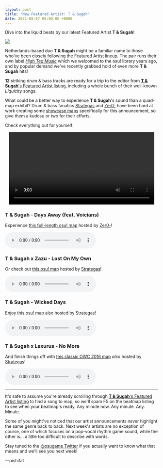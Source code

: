 ```yaml
---
layout: post
title: "New Featured Artist: T & Sugah"
date: 2021-08-07 09:00:00 +0000
---
```


Dive into the liquid beats by our latest Featured Artist **T & Sugah**!

![](https://assets.ppy.sh/artists/188/header.jpg)

Netherlands-based duo **T & Sugah** might be a familiar name to those who've been closely following the Featured Artist lineup. The pair runs their own label [*High Tea Music*](https://osu.ppy.sh/beatmaps/artists/26) which we welcomed to the osu! library years ago, and by popular demand we've recently grabbed hold of even more **T & Sugah** hits!

**12** striking drum & bass tracks are ready for a trip to the editor from [**T & Sugah**'s Featured Artist listing](https://osu.ppy.sh/beatmaps/artists/188), including a whole bunch of their well-known *Liquicity* songs.

What could be a better way to experience **T & Sugah**'s sound than a quad-map exhibit? Drum & bass fanatics [Strategas](https://osu.ppy.sh/users/2971837) and [Zer0-](https://osu.ppy.sh/users/4260033) have been hard at work creating some [showcase maps](/wiki/Featured_Artists/Featured_Artist_Showcase_Beatmaps) specifically for this announcement, so give them a kudosu or two for their efforts.

Check everything out for yourself:

<div align="center">
    <video width="95%" controls>
        <source src="https://assets.ppy.sh/artists/188/release_showcase.mp4" type="video/mp4" preload="none">
    </video>
</div>

### T & Sugah - Days Away (feat. Voicians)

Experience [this full-length osu! map](https://osu.ppy.sh/beatmapsets/1519300) hosted by [Zer0-](https://osu.ppy.sh/users/4260033)!

<audio controls>
    <source src="https://assets.ppy.sh/artists/188/Days%20Away/T%20%26%20Sugah%20-%20Days%20Away%20%28feat.%20Voicians%29.mp3" type="audio/mpeg">
</audio>

### T & Sugah x Zazu - Lost On My Own

Or check out [this osu! map](https://osu.ppy.sh/beatmapsets/1511518) hosted by [Strategas](https://osu.ppy.sh/users/2971837)!

<audio controls>
    <source src="https://assets.ppy.sh/artists/188/Lost%20On%20My%20Own/T%20%26%20Sugah%20x%20Zazu%20-%20Lost%20On%20My%20Own.mp3" type="audio/mpeg">
</audio>

### T & Sugah - Wicked Days

Enjoy [this osu! map](https://osu.ppy.sh/beatmapsets/1496811) also hosted by [Strategas](https://osu.ppy.sh/users/2971837)!

<audio controls>
    <source src="https://assets.ppy.sh/artists/188/Wicked%20Days%20EP/T%20%26%20Sugah%20-%20Wicked%20Days.mp3" type="audio/mpeg">
</audio>

### T & Sugah x Lexurus - No More

And finish things off with [this classic OWC 2016 map](https://osu.ppy.sh/beatmapsets/471562) *also* hosted by [Strategas](https://osu.ppy.sh/users/2971837)!

<audio controls>
    <source src="https://assets.ppy.sh/artists/188/High%20Tea%20Music%20Vol.%201/T%20%26%20SugahLexurus%20-%20No%20More.mp3" type="audio/mpeg">
</audio>

---

It's safe to assume you're already scrolling through [**T & Sugah**'s Featured Artist listing](https://osu.ppy.sh/beatmaps/artists/188) to find a song to map, so we'll spam F5 on the beatmap listing to see when your beatmap's ready. Any minute now. Any minute. Any. Minute.

Some of you might've noticed that our artist announcements never highlight the same genre back to back. Next week's artists are no exception of course, one of which focuses on a pop-vocal rhythm game sound, while the other is... a little too difficult to describe with words. 

Stay tuned to the [@osugame Twitter](https://twitter.com/osugame) if you actually want to know what that means and we'll see you next week!

—pishifat
